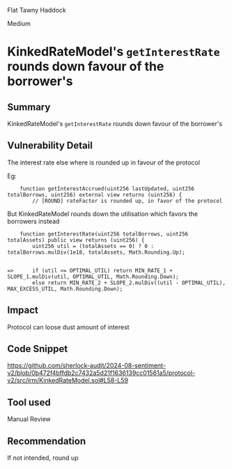 Flat Tawny Haddock

Medium

# KinkedRateModel's `getInterestRate` rounds down favour of the borrower's

## Summary
KinkedRateModel's `getInterestRate` rounds down favour of the borrower's

## Vulnerability Detail
The interest rate else where is rounded up in favour of the protocol

Eg:
```solidity
    function getInterestAccrued(uint256 lastUpdated, uint256 totalBorrows, uint256) external view returns (uint256) {
        // [ROUND] rateFactor is rounded up, in favor of the protocol
```

But KinkedRateModel rounds down the utilisation which favors the borrowers instead

```solidity
    function getInterestRate(uint256 totalBorrows, uint256 totalAssets) public view returns (uint256) {
        uint256 util = (totalAssets == 0) ? 0 : totalBorrows.mulDiv(1e18, totalAssets, Math.Rounding.Up);


=>      if (util <= OPTIMAL_UTIL) return MIN_RATE_1 + SLOPE_1.mulDiv(util, OPTIMAL_UTIL, Math.Rounding.Down);
        else return MIN_RATE_2 + SLOPE_2.mulDiv((util - OPTIMAL_UTIL), MAX_EXCESS_UTIL, Math.Rounding.Down);
```


## Impact
Protocol can loose dust amount of interest

## Code Snippet
https://github.com/sherlock-audit/2024-08-sentiment-v2/blob/0b472f4bffdb2c7432a5d21f1636139cc01561a5/protocol-v2/src/irm/KinkedRateModel.sol#L58-L59

## Tool used
Manual Review

## Recommendation
If not intended, round up